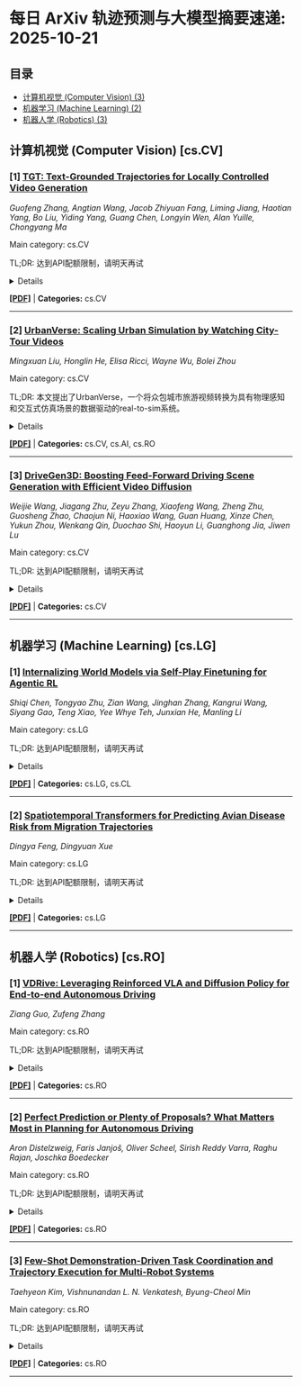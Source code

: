 # 每日 ArXiv 轨迹预测与大模型摘要速递: 2025-10-21

## 目录

- [计算机视觉 (Computer Vision) (3)](#cs-cv)
- [机器学习 (Machine Learning) (2)](#cs-lg)
- [机器人学 (Robotics) (3)](#cs-ro)

## 计算机视觉 (Computer Vision) [cs.CV]
### [1] [TGT: Text-Grounded Trajectories for Locally Controlled Video Generation](https://arxiv.org/abs/2510.15104)
*Guofeng Zhang, Angtian Wang, Jacob Zhiyuan Fang, Liming Jiang, Haotian Yang, Bo Liu, Yiding Yang, Guang Chen, Longyin Wen, Alan Yuille, Chongyang Ma*

Main category: cs.CV

TL;DR: 达到API配额限制，请明天再试


<details>
  <summary>Details</summary>
Motivation: Error: API quota exceeded

Method: Error: API quota exceeded

Result: Error: API quota exceeded

Conclusion: 请联系管理员或等待明天API配额重置。

Abstract: Text-to-video generation has advanced rapidly in visual fidelity, whereas standard methods still have limited ability to control the subject composition of generated scenes. Prior work shows that adding localized text control signals, such as bounding boxes or segmentation masks, can help. However, these methods struggle in complex scenarios and degrade in multi-object settings, offering limited precision and lacking a clear correspondence between individual trajectories and visual entities as the number of controllable objects increases. We introduce Text-Grounded Trajectories (TGT), a framework that conditions video generation on trajectories paired with localized text descriptions. We propose Location-Aware Cross-Attention (LACA) to integrate these signals and adopt a dual-CFG scheme to separately modulate local and global text guidance. In addition, we develop a data processing pipeline that produces trajectories with localized descriptions of tracked entities, and we annotate two million high quality video clips to train TGT. Together, these components enable TGT to use point trajectories as intuitive motion handles, pairing each trajectory with text to control both appearance and motion. Extensive experiments show that TGT achieves higher visual quality, more accurate text alignment, and improved motion controllability compared with prior approaches. Website: https://textgroundedtraj.github.io.

</details>

[**[PDF]**](https://arxiv.org/pdf/2510.15104) | **Categories:** cs.CV

---

### [2] [UrbanVerse: Scaling Urban Simulation by Watching City-Tour Videos](https://arxiv.org/abs/2510.15018)
*Mingxuan Liu, Honglin He, Elisa Ricci, Wayne Wu, Bolei Zhou*

Main category: cs.CV

TL;DR: 本文提出了UrbanVerse，一个将众包城市旅游视频转换为具有物理感知和交互式仿真场景的数据驱动的real-to-sim系统。


<details>
  <summary>Details</summary>
Motivation: 现有的手工制作或程序生成的仿真场景缺乏可扩展性或无法捕捉真实世界的复杂性，因此需要能够生成多样且高保真城市环境的系统来训练城市具身AI智能体。

Method: 该方法包括：(i) UrbanVerse-100K，一个包含10万+带语义和物理属性的城市3D资产仓库；(ii) UrbanVerse-Gen，一个自动流程，可以从视频中提取场景布局并使用检索到的资产实例化度量尺度的3D仿真。

Result: 实验表明，UrbanVerse场景保留了真实世界的语义和布局，实现了与手动制作场景相当的人工评估真实感。在城市导航中，在UrbanVerse中训练的策略表现出缩放幂律和强大的泛化能力，与先前的方法相比，在仿真中成功率提高了+6.3%，在零样本sim-to-real迁移中提高了+30.1%，仅通过两次干预就完成了300米的真实世界任务。

Conclusion: UrbanVerse提供了一种有效的方法来生成高质量、真实的城市仿真环境，可用于训练和评估城市具身AI智能体。

Abstract: 城市具身AI智能体，例如送货机器人和四足机器人，正越来越多地出现在我们的城市中，在混乱的街道上导航，以提供最后一公里的连接。训练这些智能体需要多样化、高保真的城市环境来扩展，但现有的人工制作或程序生成的仿真场景要么缺乏可扩展性，要么无法捕捉真实世界的复杂性。我们介绍了UrbanVerse，这是一个数据驱动的real-to-sim系统，可以将众包的城市旅游视频转换为具有物理感知和交互式的仿真场景。UrbanVerse包括：（i）UrbanVerse-100K，一个包含10万+带语义和物理属性的城市3D资产仓库；（ii）UrbanVerse-Gen，一个自动流程，可以从视频中提取场景布局并使用检索到的资产实例化度量尺度的3D仿真。UrbanVerse在IsaacSim中运行，提供来自24个国家/地区的160个高质量构建场景，以及10个艺术家设计的测试场景的精选基准。实验表明，UrbanVerse场景保留了真实世界的语义和布局，实现了与手动制作场景相当的人工评估真实感。在城市导航中，在UrbanVerse中训练的策略表现出缩放幂律和强大的泛化能力，与先前的方法相比，在仿真中成功率提高了+6.3%，在零样本sim-to-real迁移中提高了+30.1%，仅通过两次干预就完成了300米的真实世界任务。

</details>

[**[PDF]**](https://arxiv.org/pdf/2510.15018) | **Categories:** cs.CV, cs.AI, cs.RO

---

### [3] [DriveGen3D: Boosting Feed-Forward Driving Scene Generation with Efficient Video Diffusion](https://arxiv.org/abs/2510.15264)
*Weijie Wang, Jiagang Zhu, Zeyu Zhang, Xiaofeng Wang, Zheng Zhu, Guosheng Zhao, Chaojun Ni, Haoxiao Wang, Guan Huang, Xinze Chen, Yukun Zhou, Wenkang Qin, Duochao Shi, Haoyun Li, Guanghong Jia, Jiwen Lu*

Main category: cs.CV

TL;DR: 达到API配额限制，请明天再试


<details>
  <summary>Details</summary>
Motivation: Error: API quota exceeded

Method: Error: API quota exceeded

Result: Error: API quota exceeded

Conclusion: 请联系管理员或等待明天API配额重置。

Abstract: We present DriveGen3D, a novel framework for generating high-quality and highly controllable dynamic 3D driving scenes that addresses critical limitations in existing methodologies. Current approaches to driving scene synthesis either suffer from prohibitive computational demands for extended temporal generation, focus exclusively on prolonged video synthesis without 3D representation, or restrict themselves to static single-scene reconstruction. Our work bridges this methodological gap by integrating accelerated long-term video generation with large-scale dynamic scene reconstruction through multimodal conditional control. DriveGen3D introduces a unified pipeline consisting of two specialized components: FastDrive-DiT, an efficient video diffusion transformer for high-resolution, temporally coherent video synthesis under text and Bird's-Eye-View (BEV) layout guidance; and FastRecon3D, a feed-forward reconstruction module that rapidly builds 3D Gaussian representations across time, ensuring spatial-temporal consistency. Together, these components enable real-time generation of extended driving videos (up to $424\times800$ at 12 FPS) and corresponding dynamic 3D scenes, achieving SSIM of 0.811 and PSNR of 22.84 on novel view synthesis, all while maintaining parameter efficiency.

</details>

[**[PDF]**](https://arxiv.org/pdf/2510.15264) | **Categories:** cs.CV

---


## 机器学习 (Machine Learning) [cs.LG]
### [1] [Internalizing World Models via Self-Play Finetuning for Agentic RL](https://arxiv.org/abs/2510.15047)
*Shiqi Chen, Tongyao Zhu, Zian Wang, Jinghan Zhang, Kangrui Wang, Siyang Gao, Teng Xiao, Yee Whye Teh, Junxian He, Manling Li*

Main category: cs.LG

TL;DR: 达到API配额限制，请明天再试


<details>
  <summary>Details</summary>
Motivation: Error: API quota exceeded

Method: Error: API quota exceeded

Result: Error: API quota exceeded

Conclusion: 请联系管理员或等待明天API配额重置。

Abstract: Large Language Models (LLMs) as agents often struggle in out-of-distribution (OOD) scenarios. Real-world environments are complex and dynamic, governed by task-specific rules and stochasticity, which makes it difficult for LLMs to ground their internal knowledge in those dynamics. Under such OOD conditions, vanilla RL training often fails to scale; we observe Pass@k--the probability that at least one of (k) sampled trajectories succeeds--drops markedly across training steps, indicating brittle exploration and limited generalization. Inspired by model-based reinforcement learning, we hypothesize that equipping LLM agents with an internal world model can better align reasoning with environmental dynamics and improve decision-making. We show how to encode this world model by decomposing it into two components: state representation and transition modeling. Building on this, we introduce SPA, a simple reinforcement learning framework that cold-starts the policy via a Self-Play supervised finetuning (SFT) stage to learn the world model by interacting with the environment, then uses it to simulate future states prior to policy optimization. This simple initialization outperforms the online world-modeling baseline and greatly boosts the RL-based agent training performance. Experiments across diverse environments like Sokoban, FrozenLake, and Sudoku show that our approach significantly improves performance. For example, SPA boosts the Sokoban success rate from 25.6% to 59.8% and raises the FrozenLake score from 22.1% to 70.9% for the Qwen2.5-1.5B-Instruct model.

</details>

[**[PDF]**](https://arxiv.org/pdf/2510.15047) | **Categories:** cs.LG, cs.CL

---

### [2] [Spatiotemporal Transformers for Predicting Avian Disease Risk from Migration Trajectories](https://arxiv.org/abs/2510.15254)
*Dingya Feng, Dingyuan Xue*

Main category: cs.LG

TL;DR: 达到API配额限制，请明天再试


<details>
  <summary>Details</summary>
Motivation: Error: API quota exceeded

Method: Error: API quota exceeded

Result: Error: API quota exceeded

Conclusion: 请联系管理员或等待明天API配额重置。

Abstract: Accurate forecasting of avian disease outbreaks is critical for wildlife conservation and public health. This study presents a Transformer-based framework for predicting the disease risk at the terminal locations of migratory bird trajectories. We integrate multi-source datasets, including GPS tracking data from Movebank, outbreak records from the World Organisation for Animal Health (WOAH), and geospatial context from GADM and Natural Earth. The raw coordinates are processed using H3 hierarchical geospatial encoding to capture spatial patterns. The model learns spatiotemporal dependencies from bird movement sequences to estimate endpoint disease risk. Evaluation on a held-out test set demonstrates strong predictive performance, achieving an accuracy of 0.9821, area under the ROC curve (AUC) of 0.9803, average precision (AP) of 0.9299, and an F1-score of 0.8836 at the optimal threshold. These results highlight the potential of Transformer architectures to support early-warning systems for avian disease surveillance, enabling timely intervention and prevention strategies.

</details>

[**[PDF]**](https://arxiv.org/pdf/2510.15254) | **Categories:** cs.LG

---


## 机器人学 (Robotics) [cs.RO]
### [1] [VDRive: Leveraging Reinforced VLA and Diffusion Policy for End-to-end Autonomous Driving](https://arxiv.org/abs/2510.15446)
*Ziang Guo, Zufeng Zhang*

Main category: cs.RO

TL;DR: 达到API配额限制，请明天再试


<details>
  <summary>Details</summary>
Motivation: Error: API quota exceeded

Method: Error: API quota exceeded

Result: Error: API quota exceeded

Conclusion: 请联系管理员或等待明天API配额重置。

Abstract: In autonomous driving, dynamic environment and corner cases pose significant challenges to the robustness of ego vehicle's state understanding and decision making. We introduce VDRive, a novel pipeline for end-to-end autonomous driving that explicitly models state-action mapping to address these challenges, enabling interpretable and robust decision making. By leveraging the advancement of the state understanding of the Vision Language Action Model (VLA) with generative diffusion policy-based action head, our VDRive guides the driving contextually and geometrically. Contextually, VLA predicts future observations through token generation pre-training, where the observations are represented as discrete codes by a Conditional Vector Quantized Variational Autoencoder (CVQ-VAE). Geometrically, we perform reinforcement learning fine-tuning of the VLA to predict future trajectories and actions based on current driving conditions. VLA supplies the current state tokens and predicted state tokens for the action policy head to generate hierarchical actions and trajectories. During policy training, a learned critic evaluates the actions generated by the policy and provides gradient-based feedback, forming an actor-critic framework that enables a reinforcement-based policy learning pipeline. Experiments show that our VDRive achieves state-of-the-art performance in the Bench2Drive closed-loop benchmark and nuScenes open-loop planning.

</details>

[**[PDF]**](https://arxiv.org/pdf/2510.15446) | **Categories:** cs.RO

---

### [2] [Perfect Prediction or Plenty of Proposals? What Matters Most in Planning for Autonomous Driving](https://arxiv.org/abs/2510.15505)
*Aron Distelzweig, Faris Janjoš, Oliver Scheel, Sirish Reddy Varra, Raghu Rajan, Joschka Boedecker*

Main category: cs.RO

TL;DR: 达到API配额限制，请明天再试


<details>
  <summary>Details</summary>
Motivation: Error: API quota exceeded

Method: Error: API quota exceeded

Result: Error: API quota exceeded

Conclusion: 请联系管理员或等待明天API配额重置。

Abstract: Traditionally, prediction and planning in autonomous driving (AD) have been treated as separate, sequential modules. Recently, there has been a growing shift towards tighter integration of these components, known as Integrated Prediction and Planning (IPP), with the aim of enabling more informed and adaptive decision-making. However, it remains unclear to what extent this integration actually improves planning performance. In this work, we investigate the role of prediction in IPP approaches, drawing on the widely adopted Val14 benchmark, which encompasses more common driving scenarios with relatively low interaction complexity, and the interPlan benchmark, which includes highly interactive and out-of-distribution driving situations. Our analysis reveals that even access to perfect future predictions does not lead to better planning outcomes, indicating that current IPP methods often fail to fully exploit future behavior information. Instead, we focus on high-quality proposal generation, while using predictions primarily for collision checks. We find that many imitation learning-based planners struggle to generate realistic and plausible proposals, performing worse than PDM - a simple lane-following approach. Motivated by this observation, we build on PDM with an enhanced proposal generation method, shifting the emphasis towards producing diverse but realistic and high-quality proposals. This proposal-centric approach significantly outperforms existing methods, especially in out-of-distribution and highly interactive settings, where it sets new state-of-the-art results.

</details>

[**[PDF]**](https://arxiv.org/pdf/2510.15505) | **Categories:** cs.RO

---

### [3] [Few-Shot Demonstration-Driven Task Coordination and Trajectory Execution for Multi-Robot Systems](https://arxiv.org/abs/2510.15686)
*Taehyeon Kim, Vishnunandan L. N. Venkatesh, Byung-Cheol Min*

Main category: cs.RO

TL;DR: 达到API配额限制，请明天再试


<details>
  <summary>Details</summary>
Motivation: Error: API quota exceeded

Method: Error: API quota exceeded

Result: Error: API quota exceeded

Conclusion: 请联系管理员或等待明天API配额重置。

Abstract: In this paper, we propose a novel few-shot learning framework for multi-robot systems that integrate both spatial and temporal elements: Few-Shot Demonstration-Driven Task Coordination and Trajectory Execution (DDACE). Our approach leverages temporal graph networks for learning task-agnostic temporal sequencing and Gaussian Processes for spatial trajectory modeling, ensuring modularity and generalization across various tasks. By decoupling temporal and spatial aspects, DDACE requires only a small number of demonstrations, significantly reducing data requirements compared to traditional learning from demonstration approaches. To validate our proposed framework, we conducted extensive experiments in task environments designed to assess various aspects of multi-robot coordination-such as multi-sequence execution, multi-action dynamics, complex trajectory generation, and heterogeneous configurations. The experimental results demonstrate that our approach successfully achieves task execution under few-shot learning conditions and generalizes effectively across dynamic and diverse settings. This work underscores the potential of modular architectures in enhancing the practicality and scalability of multi-robot systems in real-world applications. Additional materials are available at https://sites.google.com/view/ddace.

</details>

[**[PDF]**](https://arxiv.org/pdf/2510.15686) | **Categories:** cs.RO

---
